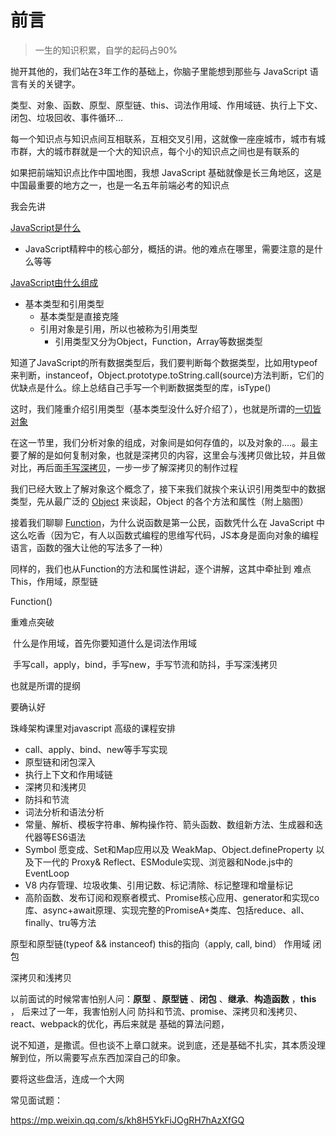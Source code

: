 # 前言



> 一生的知识积累，自学的起码占90%



抛开其他的，我们站在3年工作的基础上，你脑子里能想到那些与 JavaScript 语言有关的关键字。

类型、对象、函数、原型、原型链、this、词法作用域、作用域链、执行上下文、闭包、垃圾回收、事件循环...

每一个知识点与知识点间互相联系，互相交叉引用，这就像一座座城市，城市有城市群，大的城市群就是一个大的知识点，每个小的知识点之间也是有联系的

如果把前端知识点比作中国地图，我想 JavaScript 基础就像是长三角地区，这是中国最重要的地方之一，也是一名五年前端必考的知识点



我会先讲

[JavaScript是什么](./JavaScript是什么.md)

- JavaScript精粹中的核心部分，概括的讲。他的难点在哪里，需要注意的是什么等等


[JavaScript由什么组成](./JavaScript由什么组成)

- 基本类型和引用类型
  - 基本类型是直接克隆
  - 引用对象是引用，所以也被称为引用类型
    - 引用类型又分为Object，Function，Array等数据类型

知道了JavaScript的所有数据类型后，我们要判断每个数据类型，比如用typeof 来判断，instanceof，Object.prototype.toString.call(source)方法判断，它们的优缺点是什么。综上总结自己手写一个判断数据类型的库，isType()

这时，我们隆重介绍引用类型（基本类型没什么好介绍了），也就是所谓的[一切皆对象](./一切皆对象.md)

在这一节里，我们分析对象的组成，对象间是如何存值的，以及对象的....。最主要了解的是如何复制对象，也就是深拷贝的内容，这里会与浅拷贝做比较，并且做对比，再后面[手写深拷贝](./原理/拷贝的秘密.md)，一步一步了解深拷贝的制作过程

我们已经大致上了解对象这个概念了，接下来我们就挨个来认识引用类型中的数据类型，先从最广泛的 [Object](./对象.md) 来谈起，Object 的各个方法和属性（附上脑图）



接着我们聊聊 [Function](./作用域.md)，为什么说函数是第一公民，函数凭什么在 JavaScript 中这么吃香（因为它，有人以函数式编程的思维写代码，JS本身是面向对象的编程语言，函数的强大让他的写法多了一种）

同样的，我们也从Function的方法和属性讲起，逐个讲解，这其中牵扯到 难点 This，作用域，原型链

Function()



重难点突破

​	什么是作用域，首先你要知道什么是词法作用域

​	手写call，apply，bind，手写new，手写节流和防抖，手写深浅拷贝



也就是所谓的提纲

要确认好







珠峰架构课里对javascript 高级的课程安排

- call、apply、bind、new等手写实现
- 原型链和闭包深入
- 执行上下文和作用域链
- 深拷贝和浅拷贝
- 防抖和节流
- 词法分析和语法分析
- 常量、解析、模板字符串、解构操作符、箭头函数、数组新方法、生成器和迭代器等ES6语法
- Symbol 愿变成、Set和Map应用以及 WeakMap、Object.defineProperty 以及下一代的 Proxy& Reflect、ESModule实现、浏览器和Node.js中的EventLoop
- V8 内存管理、垃圾收集、引用记数、标记清除、标记整理和增量标记
- 高阶函数、发布订阅和观察者模式、Promise核心应用、generator和实现co库、async+await原理、实现完整的PromiseA+类库、包括reduce、all、finally、tru等方法



原型和原型链(typeof && instanceof)
this的指向（apply, call, bind）
作用域
闭包

深拷贝和浅拷贝

以前面试的时候常害怕别人问：**原型** 、**原型链** 、**闭包** 、**继承**、**构造函数** ，**this** ， 后来过了一年，我害怕别人问 防抖和节流、promise、深拷贝和浅拷贝、react、webpack的优化，再后来就是 基础的算法问题，

说不知道，是撒谎。但也谈不上章口就来。说到底，还是基础不扎实，其本质没理解到位，所以需要写点东西加深自己的印象。





要将这些盘活，连成一个大网



常见面试题：

https://mp.weixin.qq.com/s/kh8H5YkFiJOgRH7hAzXfGQ